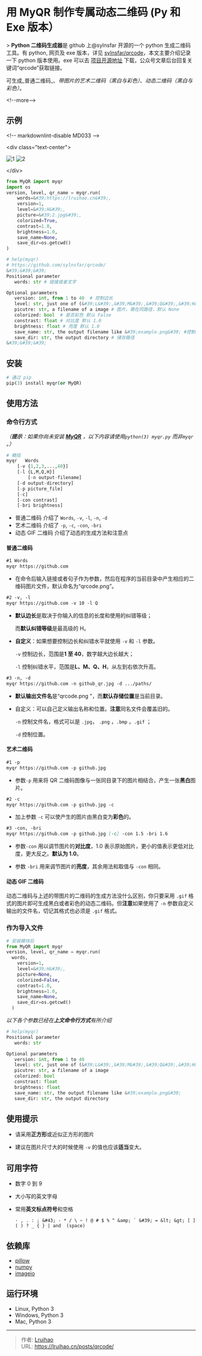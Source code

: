 # 用 MyQR 制作专属动态二维码 (Py 和 Exe 版本）


&gt; **Python 二维码生成器**是 github 上@sylnsfar 开源的一个 python 生成二维码工具。有 python, 网页及 exe 版本，详见 [sylnsfar/qrcode](https://github.com/sylnsfar/qrcode/)，本文主要介绍记录一下 python 版本使用。exe 可以去 [项目开源地址](https://github.com/sylnsfar/qrcode_win) 下载，公众号文章后台回复关键词“qrcode”获取链接。

可生成_普通二维码_、_带图片的艺术二维码（黑白与彩色）_、_动态二维码（黑白与彩色）_。

&lt;!--more--&gt;

## 示例

&lt;!-- markdownlint-disable MD033 --&gt;

&lt;div class=&#34;text-center&#34;&gt;

![1](images/1.gif)
![2](images/2.png)

&lt;/div&gt;

```python
from MyQR import myqr
import os
version, level, qr_name = myqr.run(
    words=&#39;https://lruihao.cn&#39;,
    version=1,
    level=&#39;H&#39;,
    picture=&#39;2.jpg&#39;,
    colorized=True,
    contrast=1.0,
    brightness=1.0,
    save_name=None,
    save_dir=os.getcwd()
)

# help(myqr)
# https://github.com/sylnsfar/qrcode/
&#39;&#39;&#39;
Positional parameter
   words: str # 链接或者文字

Optional parameters
   version: int, from 1 to 40  # 控制边长
   level: str, just one of (&#39;L&#39;,&#39;M&#39;,&#39;Q&#39;,&#39;H&#39;) # 控制纠错水平，从左到右依次升高。
   picutre: str, a filename of a image # 图片，需在同路径，默认 None
   colorized: bool  # 是否彩色 默认 False
   constrast: float # 对比度 默认 1.0
   brightness: float # 亮度 默认 1.0
   save_name: str, the output filename like &#39;example.png&#39; #控制文件名，默认 None,&#39;qrcode.png&#39;
   save_dir: str, the output directory # 储存路径
&#39;&#39;&#39;
```

## 安装

```python
# 通过 pip
pip(3) install myqr(or MyQR)
```

## 使用方法

### 命令行方式

*（**提示**：如果你尚未安装 [**MyQR**](https://pypi.python.org/pypi/MyQR) ，以下内容请使用`python(3) myqr.py` 而非`myqr` 。）*

```python
# 概括
myqr   Words
    [-v {1,2,3,...,40}]
    [-l {L,M,Q,H}]
        [-n output-filename]
    [-d output-directory]
    [-p picture_file]
    [-c]
    [-con contrast]
    [-bri brightness]
```

- 普通二维码 介绍了 `Words`, `-v`, `-l`, `-n`, `-d`
- 艺术二维码 介绍了 `-p`, `-c`, `-con`, `-bri`
- 动态 GIF 二维码 介绍了动态的生成方法和注意点

#### 普通二维码

```markdown
#1 Words
myqr https://github.com
```

- 在命令后输入链接或者句子作为参数，然后在程序的当前目录中产生相应的二维码图片文件，默认命名为“qrcode.png”。

```markdown
#2 -v, -l
myqr https://github.com -v 10 -l Q
```

- **默认边长**是取决于你输入的信息的长度和使用的纠错等级；

  而**默认纠错等级**是最高级的 H。

- **自定义**：如果想要控制边长和纠错水平就使用 `-v` 和 `-l` 参数。

  `-v` 控制边长，范围是**1 至 40**，数字越大边长越大；

  `-l` 控制纠错水平，范围是**L、M、Q、H**，从左到右依次升高。

```markdown
#3 -n, -d
myqr https://github.com -n github_qr.jpg -d .../paths/
```

- **默认输出文件名**是“qrcode.png &#34;，而**默认存储位置**是当前目录。

- 自定义：可以自己定义输出名称和位置。**注意**同名文件会覆盖旧的。

  `-n` 控制文件名，格式可以是 `.jpg`， `.png` ，`.bmp` ，`.gif` ；

  `-d` 控制位置。

#### 艺术二维码

```markdown
#1 -p
myqr https://github.com -p github.jpg
```

- 参数`-p` 用来将 QR 二维码图像与一张同目录下的图片相结合，产生一张**黑白**图片。

```markdown
#2 -c
myqr https://github.com -p github.jpg -c
```

- 加上参数 `-c` 可以使产生的图片由黑白变为**彩色**的。

```markdown
#3 -con, -bri
myqr https://github.com -p github.jpg [-c] -con 1.5 -bri 1.6
```

- 参数`-con` 用以调节图片的**对比度**，1.0 表示原始图片，更小的值表示更低对比度，更大反之。**默认为 1.0**。

- 参数 `-bri` 用来调节图片的**亮度**，其余用法和取值与 `-con` 相同。

#### 动态 GIF 二维码

动态二维码与上述的带图片的二维码的生成方法没什么区别，你只要采用 `.gif` 格式的图片即可生成黑白或者彩色的动态二维码。但**注意**如果使用了 `-n` 参数自定义输出的文件名，切记其格式也必须是 `.gif` 格式。

### 作为导入文件

```python
# 安装模块后
from MyQR import myqr
version, level, qr_name = myqr.run(
  words,
    version=1,
    level=&#39;H&#39;,
    picture=None,
    colorized=False,
    contrast=1.0,
    brightness=1.0,
    save_name=None,
    save_dir=os.getcwd()
  )
```

*以下各个参数已经在**上文命令行方式**有所介绍*

```python
# help(myqr)
Positional parameter
   words: str

Optional parameters
   version: int, from 1 to 40
   level: str, just one of (&#39;L&#39;,&#39;M&#39;,&#39;Q&#39;,&#39;H&#39;)
   picutre: str, a filename of a image
   colorized: bool
   constrast: float
   brightness: float
   save_name: str, the output filename like &#39;example.png&#39;
   save_dir: str, the output directory
```

## 使用提示

- 请采用**正方形**或近似正方形的图片

- 建议在图片尺寸大的时候使用 `-v` 的值也应该**适当**变大。

## 可用字符

- 数字 0 到 9

- 大小写的英文字母

- 常用**英文标点符号**和空格

  ```console
  · , . : ; &#43; - * / \ ~ ! @ # $ % ^ &amp; ` &#39; = &lt; &gt; [ ] ( ) ? _ { } | and  (space)
  ```

## 依赖库

- [pillow](https://pypi.python.org/pypi/Pillow/3.3.1)
- [numpy](https://pypi.python.org/pypi/numpy)
- [imageio](https://pypi.python.org/pypi/imageio)

## 运行环境

- Linux, Python 3
- Windows, Python 3
- Mac, Python 3


---

> 作者: [Lruihao](https://github.com/Lruihao)  
> URL: https://lruihao.cn/posts/qrcode/  

